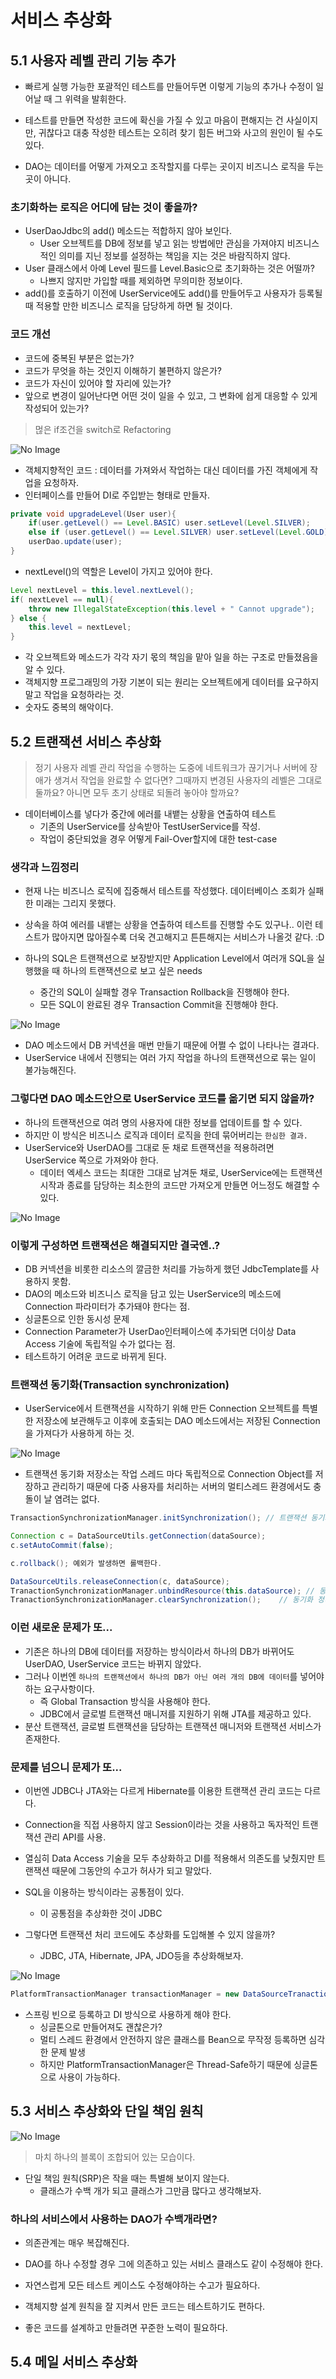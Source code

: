 # 서비스 추상화

## 5.1 사용자 레벨 관리 기능 추가
- 빠르게 실행 가능한 포괄적인 테스트를 만들어두면 이렇게 기능의 추가나 수정이 일어날 때 그 위력을 발휘한다.
- 테스트를 만들면 작성한 코드에 확신을 가질 수 있고 마음이 편해지는 건 사실이지만, 귀찮다고 대충 작성한 테스트는 오히려 찾기 힘든 버그와 사고의 원인이 될 수도 있다.


- DAO는 데이터를 어떻게 가져오고 조작할지를 다루는 곳이지 비즈니스 로직을 두는 곳이 아니다.


### 초기화하는 로직은 어디에 담는 것이 좋을까?
- UserDaoJdbc의 add() 메소드는 적합하지 않아 보인다.
    - User 오브젝트를 DB에 정보를 넣고 읽는 방법에만 관심을 가져야지 비즈니스적인 의미를 지닌 정보를 설정하는 책임을 지는 것은 바람직하지 않다.
- User 클래스에서 아예 Level 필드를 Level.Basic으로 초기화하는 것은 어떨까?
    - 나쁘지 않지만 가입할 때를 제외하면 무의미한 정보이다.
- add()를 호출하기 이전에 UserService에도 add()를 만들어두고 사용자가 등록될 때 적용할 만한 비즈니스 로직을 담당하게 하면 될 것이다.


### 코드 개선
- 코드에 중복된 부분은 없는가?
- 코드가 무엇을 하는 것인지 이해하기 불편하지 않은가?
- 코드가 자신이 있어야 할 자리에 있는가?
- 앞으로 변경이 일어난다면 어떤 것이 일을 수 있고, 그 변화에 쉽게 대응할 수 있게 작성되어 있는가?

> 먾은 if조건을 switch로 Refactoring

![No Image](/nesoy/Images/Spring/15.png)

- 객체지향적인 코드 : 데이터를 가져와서 작업하는 대신 데이터를 가진 객체에게 작업을 요청하자.
- 인터페이스를 만들어 DI로 주입받는 형태로 만들자.



```java
private void upgradeLevel(User user){
    if(user.getLevel() == Level.BASIC) user.setLevel(Level.SILVER);
    else if (user.getLevel() == Level.SILVER) user.setLevel(Level.GOLD);
    userDao.update(user);
}
```

- nextLevel()의 역할은 Level이 가지고 있어야 한다.

```java
Level nextLevel = this.level.nextLevel();
if( nextLevel == null){
    throw new IllegalStateException(this.level + " Cannot upgrade");
} else {
    this.level = nextLevel;
}
```

- 각 오브젝트와 메소드가 각각 자기 몫의 책임을 맡아 일을 하는 구조로 만들졌음을 알 수 있다.
- 객체지향 프로그래밍의 가장 기본이 되는 원리는 오브젝트에게 데이터를 요구하지 말고 작업을 요청하라는 것.
- 숫자도 중복의 해악이다.


## 5.2 트랜잭션 서비스 추상화
> 정기 사용자 레벨 관리 작업을 수행하는 도중에 네트워크가 끊기거나 서버에 장애가 생겨서 작업을 완료할 수 없다면? 그때까지 변경된 사용자의 레벨은 그대로 둘까요? 아니면 모두 초기 상태로 되돌려 놓아야 할까요?

- 데이터베이스를 넣다가 중간에 에러를 내뱉는 상황을 연출하여 테스트
    - 기존의 UserService를 상속받아 TestUserService를 작성.
    - 작업이 중단되었을 경우 어떻게 Fail-Over할지에 대한 test-case

### 생각과 느낌정리
- 현재 나는 비즈니스 로직에 집중해서 테스트를 작성했다. 데이터베이스 조회가 실패한 미래는 그리지 못했다.
- 상속을 하여 에러를 내뱉는 상황을 연출하여 테스트를 진행할 수도 있구나.. 이런 테스트가 많아지면 많아질수록 더욱 견고해지고 튼튼해지는 서비스가 나올것 같다. :D

- 하나의 SQL은 트랜잭션으로 보장받지만 Application Level에서 여러개 SQL을 실행했을 때 하나의 트랜잭션으로 보고 싶은 needs
    - 중간의 SQL이 실패할 경우 Transaction Rollback을 진행해야 한다.
    - 모든 SQL이 완료된 경우 Transaction Commit을 진행해야 한다.


![No Image](/nesoy/Images/Spring/16.png)

- DAO 메소드에서 DB 커넥션을 매번 만들기 때문에 어쩔 수 없이 나타나는 결과다.
- UserService 내에서 진행되는 여러 가지 작업을 하나의 트랜잭션으로 묶는 일이 불가능해진다.

### 그렇다면 DAO 메소드안으로 UserService 코드를 옮기면 되지 않을까?
- 하나의 트랜잭션으로 여려 명의 사용자에 대한 정보를 업데이트를 할 수 있다.
- 하지만 이 방식은 비즈니스 로직과 데이터 로직을 한데 묶어버리는 `한심한 결과.`
- UserService와 UserDAO를 그대로 둔 채로 트랜잭션을 적용하려면 UserService 쪽으로 가져와야 한다.
    - 데이터 엑세스 코드는 최대한 그대로 남겨둔 채로, UserService에는 트랜잭션 시작과 종료를 담당하는 최소한의 코드만 가져오게 만들면 어느정도 해결할 수 있다.

![No Image](/nesoy/Images/Spring/17.png)

### 이렇게 구성하면 트랜잭션은 해결되지만 결국엔..?
- DB 커넥션을 비롯한 리소스의 깔금한 처리를 가능하게 했던 JdbcTemplate를 사용하지 못함.
- DAO의 메소드와 비즈니스 로직을 담고 있는 UserService의 메소드에 Connection 파라미터가 추가돼야 한다는 점.
- 싱글톤으로 인한 동시성 문제
- Connection Parameter가 UserDao인터페이스에 추가되면 더이상 Data Access 기술에 독립적일 수가 없다는 점.
- 테스트하기 어려운 코드로 바뀌게 된다.



### 트랜잭션 동기화(Transaction synchronization)
- UserService에서 트랜잭션을 시작하기 위해 만든 Connection 오브젝트를 특별한 저장소에 보관해두고 이후에 호출되는 DAO 메소드에서는 저장된 Connection을 가져다가 사용하게 하는 것.

![No Image](/nesoy/Images/Spring/18.png)

- 트랜잭션 동기화 저장소는 작업 스레드 마다 독립적으로 Connection Object를 저장하고 관리하기 때문에 다중 사용자를 처리하는 서버의 멀티스레드 환경에서도 충돌이 날 염려는 없다.
```java
TransactionSynchronizationManager.initSynchronization(); // 트랜잭션 동기화 관리자를 이용해 동기화 작업을 초기화한다.

Connection c = DataSourceUtils.getConnection(dataSource);
c.setAutoCommit(false);

c.rollback(); 예외가 발생하면 롤백한다.

DataSourceUtils.releaseConnection(c, dataSource);
TranactionSynchronizationManager.unbindResource(this.dataSource); // 동기화 작업 종료
TranactionSynchronizationManager.clearSynchronization();    // 동기화 정리
```


### 이런 새로운 문제가 또...
- 기존은 하나의 DB에 데이터를 저장하는 방식이라서 하나의 DB가 바뀌어도 UserDAO, UserService 코드는 바뀌지 않았다.
- 그러나 이번엔 `하나의 트랜잭션에서 하나의 DB가 아닌 여러 개의 DB에 데이터`를 넣어야하는 요구사항이다.
    - 즉 Global Transaction 방식을 사용해야 한다.
    - JDBC에서 글로벌 트랜잭션 매니저를 지원하기 위해 JTA를 제공하고 있다.
- 분산 트랜잭션, 글로벌 트랜잭션을 담당하는 트랜잭션 매니저와 트랜잭션 서비스가 존재한다.

### 문제를 넘으니 문제가 또...
- 이번엔 JDBC나 JTA와는 다르게 Hibernate를 이용한 트랜잭션 관리 코드는 다르다.
- Connection을 직접 사용하지 않고 Session이라는 것을 사용하고 독자적인 트랜잭션 관리 API를 사용.

- 열심히 Data Access 기술을 모두 추상화하고 DI를 적용해서 의존도를 낮췄지만 트랜잭션 때문에 그동안의 수고가 허사가 되고 말았다.
- SQL을 이용하는 방식이라는 공통점이 있다.
    - 이 공통점을 추상화한 것이 JDBC
- 그렇다면 트랜잭션 처리 코드에도 추상화를 도입해볼 수 있지 않을까?
    - JDBC, JTA, Hibernate, JPA, JDO등을 추상화해보자.

![No Image](/nesoy/Images/Spring/19.png)

```java
PlatformTransactionManager transactionManager = new DataSourceTranactionManger(dataSource); // 추상화된 tranaction Manager
```

- 스프링 빈으로 등록하고 DI 방식으로 사용하게 해야 한다.
    - 싱글톤으로 만들어져도 괜찮은가?
    - 멀티 스레드 환경에서 안전하지 않은 클래스를 Bean으로 무작정 등록하면 심각한 문제 발생
    - 하지만 PlatformTransactionManager은 Thread-Safe하기 때문에 싱글톤으로 사용이 가능하다.


## 5.3 서비스 추상화와 단일 책임 원칙

![No Image](/nesoy/Images/Spring/20.png)

> 마치 하나의 블록이 조합되어 있는 모습이다.

- 단일 책임 원칙(SRP)은 작을 때는 특별해 보이지 않는다.
    - 클래스가 수백 개가 되고 클래스가 그만큼 많다고 생각해보자.

### 하나의 서비스에서 사용하는 DAO가 수백개라면?
- 의존관계는 매우 복잡해진다.
- DAO를 하나 수정할 경우 그에 의존하고 있는 서비스 클래스도 같이 수정해야 한다.
- 자연스럽게 모든 테스트 케이스도 수정해야하는 수고가 필요하다.

- 객체지향 설계 원칙을 잘 지켜서 만든 코드는 테스트하기도 편하다.
- 좋은 코드를 설계하고 만들려면 꾸준한 노력이 필요하다.


## 5.4 메일 서비스 추상화